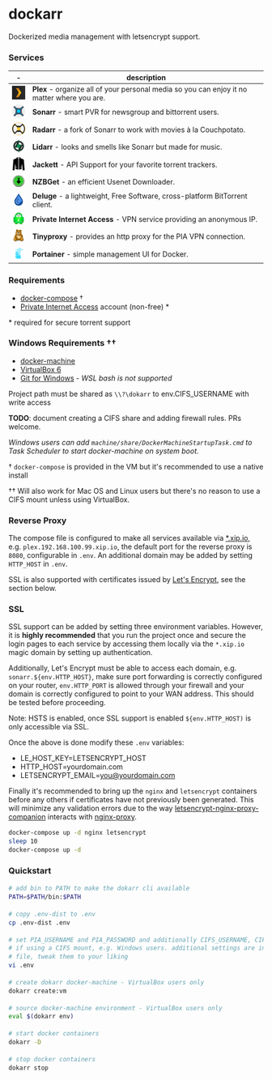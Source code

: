 # dockarr

Dockerized media management with letsencrypt support.

### Services

| - | description
|---------------------------------------------------|----------
| [![plex][plex-logo]][plex-link]                   | **Plex** - organize all of your personal media so you can enjoy it no matter where you are.
| [![sonarr][sonarr-logo]][sonarr-link]             | **Sonarr** - smart PVR for newsgroup and bittorrent users.
| [![radarr][radarr-logo]][radarr-link]             | **Radarr** - a fork of Sonarr to work with movies à la Couchpotato.
| [![lidarr][lidarr-logo]][lidarr-link]             | **Lidarr** - looks and smells like Sonarr but made for music.
| [![jackett][jackett-logo]][jackett-link]          | **Jackett** - API Support for your favorite torrent trackers. 
| [![nzbget][nzbget-logo]][nzbget-link]             | **NZBGet** - an efficient Usenet Downloader.
| [![deluge][deluge-logo]][deluge-link]             | **Deluge** - a lightweight, Free Software, cross-platform BitTorrent client.
| [![private internet access][pia-logo]][pia-link]  | **Private Internet Access** - VPN service providing an anonymous IP.
| [![tiny-proxy][tiny-proxy-logo]][tiny-proxy-link] | **Tinyproxy** - provides an http proxy for the PIA VPN connection.
| [![portainer][portainer-logo]][portainer-link]    | **Portainer** - simple management UI for Docker.


[plex-link]: https://hub.docker.com/r/linuxserver/plex
[plex-logo]: docs/images/plex.png
[sonarr-link]: https://hub.docker.com/r/linuxserver/sonarr
[sonarr-logo]: docs/images/sonarr.png
[radarr-link]: https://hub.docker.com/r/linuxserver/radarr
[radarr-logo]: docs/images/radarr.png
[lidarr-link]: https://hub.docker.com/r/linuxserver/lidarr
[lidarr-logo]: docs/images/lidarr.png
[nzbget-link]: https://hub.docker.com/r/linuxserver/nzbget
[nzbget-logo]: docs/images/nzbget.png
[deluge-link]: https://hub.docker.com/r/linuxserver/deluge
[deluge-logo]: docs/images/deluge.png
[jackett-link]: https://hub.docker.com/r/linuxserver/jackett
[jackett-logo]: docs/images/jackett.png
[portainer-link]: https://hub.docker.com/r/portainer/portainer
[portainer-logo]: docs/images/portainer.png
[pia-link]: https://hub.docker.com/r/qmcgaw/private-internet-access
[pia-logo]: docs/images/private-internet-access.png
[tiny-proxy-link]: https://hub.docker.com/r/dannydirect/tinyproxy
[tiny-proxy-logo]: docs/images/tiny-proxy.png


### Requirements
- [docker-compose](https://docs.docker.com/compose/install/#install-using-pip) †
- [Private Internet Access](https://www.privateinternetaccess.com/) account (non-free) *

\* required for secure torrent support

### Windows Requirements ††
- [docker-machine](https://docs.docker.com/machine/install-machine/)
- [VirtualBox 6](https://www.virtualbox.org/wiki/Downloads)
- [Git for Windows](https://gitforwindows.org/) - _WSL bash is not supported_

Project path must be shared as `\\?\dokarr` to env.CIFS_USERNAME with write access

**TODO**: document creating a CIFS share and adding firewall rules. PRs welcome.<br>

_Windows users can add `machine/share/DockerMachineStartupTask.cmd` to Task Scheduler
to start docker-machine on system boot._

† `docker-compose` is provided in the VM but it's recommended to use a native install<br>

†† Will also work for Mac OS and Linux users but there's no reason to use a CIFS mount
   unless using VirtualBox.

### Reverse Proxy
The compose file is configured to make all services available via [*.xip.io](http://xip.io/),
e.g. `plex.192.168.100.99.xip.io`, the default port for the reverse proxy is `8080`,
configurable in `.env`. An additional domain may be added by setting `HTTP_HOST` in `.env`.

SSL is also supported with certificates issued by [Let's Encrypt](https://letsencrypt.org/), see the section below.

### SSL
SSL support can be added by setting three environment variables. However, it is
**highly recommended** that you run the project once and secure the login pages
to each service by accessing them locally via the `*.xip.io` magic domain by
setting up authentication.

Additionally, Let's Encrypt must be able to access each domain,
e.g. `sonarr.${env.HTTP_HOST}`, make sure port forwarding is correctly configured
on your router, `env.HTTP_PORT` is allowed through your firewall and your domain
is correctly configured to point to your WAN address. This should be tested before
proceeding.

Note: HSTS is enabled, once SSL support is enabled `${env.HTTP_HOST)` is only
accessible via SSL.

Once the above is done modify these `.env` variables:
- LE_HOST_KEY=LETSENCRYPT_HOST
- HTTP_HOST=yourdomain.com
- LETSENCRYPT_EMAIL=you@yourdomain.com

Finally it's recommended to bring up the `nginx` and `letsencrypt` containers
before any others if certificates have not previously been generated. This will
minimize any validation errors due to the way [letsencrypt-nginx-proxy-companion](https://github.com/JrCs/docker-letsencrypt-nginx-proxy-companion)
interacts with [nginx-proxy](https://github.com/jwilder/nginx-proxy).

```bash
docker-compose up -d nginx letsencrypt
sleep 10
docker-compose up -d
```

### Quickstart
```bash
# add bin to PATH to make the dokarr cli available
PATH=$PATH/bin:$PATH

# copy .env-dist to .env
cp .env-dist .env

# set PIA_USERNAME and PIA_PASSWORD and additionally CIFS_USERNAME, CIFS_PASSWORD
# if using a CIFS mount, e.g. Windows users. additional settings are in the .env
# file, tweak them to your liking
vi .env

# create dokarr docker-machine - VirtualBox users only
dokarr create:vm

# source docker-machine environment - VirtualBox users only
eval $(dokarr env)

# start docker containers
dokarr -D

# stop docker containers
dokarr stop
```
